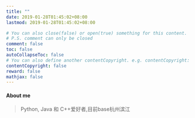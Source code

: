 ```yaml
---
title: ""
date: 2019-01-28T01:45:02+08:00
lastmod: 2019-01-28T01:45:02+08:00

# You can also close(false) or open(true) something for this content.
# P.S. comment can only be closed
comment: false
toc: false
autoCollapseToc: false
# You can also define another contentCopyright. e.g. contentCopyright: "This is another copyright."
contentCopyright: false
reward: false
mathjax: false
---
```


#### About me
> Python, Java 和 C++爱好者,目前base杭州滨江
<!--more-->
